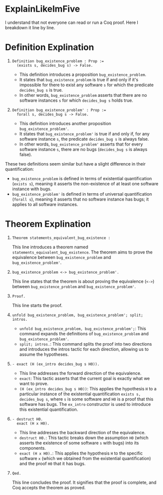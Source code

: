 # ExplainLikeImFive
I understand that not everyone can read or run a Coq proof. Here I breakdown it line by line.

# Definition Explination
1. 
   ```coq
   Definition bug_existence_problem : Prop :=
     (exists s, decides_bug s) -> False.
   ```
   - This definition introduces a proposition `bug_existence_problem`.
   - It states that `bug_existence_problem` is true if and only if it's impossible for there to exist any software `s` for which the predicate `decides_bug s` is true.
   - In other words, `bug_existence_problem` asserts that there are no software instances `s` for which `decides_bug s` holds true.

2.
   ```coq
   Definition bug_existence_problem' : Prop :=
     forall s, decides_bug s -> False.
   ```
   - This definition introduces another proposition `bug_existence_problem'`.
   - It states that `bug_existence_problem'` is true if and only if, for any software instance `s`, the predicate `decides_bug s` is always false.
   - In other words, `bug_existence_problem'` asserts that for every software instance `s`, there are no bugs (`decides_bug s` is always false).

These two definitions seem similar but have a slight difference in their quantification:
- `bug_existence_problem` is defined in terms of existential quantification (`exists s`), meaning it asserts the non-existence of at least one software instance with bugs.
- `bug_existence_problem'` is defined in terms of universal quantification (`forall s`), meaning it asserts that no software instance has bugs; it applies to all software instances.

# Theorem Explination
1.
   ```coq
   Theorem statements_equivalent_bug_existence :
   ```
   This line introduces a theorem named `statements_equivalent_bug_existence`. The theorem aims to prove the equivalence between `bug_existence_problem` and `bug_existence_problem'`.

2.
   ```coq
   bug_existence_problem <-> bug_existence_problem'.
   ```
   This line states that the theorem is about proving the equivalence (`<->`) between `bug_existence_problem` and `bug_existence_problem'`.

3.
   ```coq
   Proof.
   ```
   This line starts the proof.

4.
   ```coq
   unfold bug_existence_problem, bug_existence_problem'; split; intros.
   ```
   - `unfold bug_existence_problem, bug_existence_problem';`: This command expands the definitions of `bug_existence_problem` and `bug_existence_problem'`.
   - `split; intros.`: This command splits the proof into two directions and introduces the intros tactic for each direction, allowing us to assume the hypotheses.

5. 
   ```coq
   - exact (H (ex_intro decides_bug s H0)).
   ```
   - This line addresses the forward direction of the equivalence.
   - `exact`: This tactic asserts that the current goal is exactly what we want to prove.
   - `(H (ex_intro decides_bug s H0))`: This applies the hypothesis `H` to a particular instance of the existential quantification `exists s, decides_bug s`, where `s` is some software and `H0` is a proof that this software has bugs. The `ex_intro` constructor is used to introduce this existential quantification.

6.
   ```
   - destruct H0.
     exact (H x H0).
   ```
   - This line addresses the backward direction of the equivalence.
   - `destruct H0.`: This tactic breaks down the assumption `H0` (which asserts the existence of some software `s` with bugs) into its components.
   - `exact (H x H0).`: This applies the hypothesis `H` to the specific software `x` (which we obtained from the existential quantification) and the proof `H0` that it has bugs.

7. 
   ```
   Qed.
   ```
   This line concludes the proof. It signifies that the proof is complete, and Coq accepts the theorem as proved.
